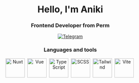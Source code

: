 <div id="header" align="center">
  <h1>Hello, I'm Aniki</h1>
  <h3>Frontend Developer from Perm</h3>
<div id="socials" align="center">
  <a href="https://t.me/yoursAniki">
    <img src="https://img.shields.io/badge/Telegram-blue?style=for-the-badge&logo=telegram&logoColor=white" alt="Telegram"/>
  </a>
</div>

<h3>Languages and tools</h3>

<img src="https://cdn.jsdelivr.net/gh/devicons/devicon@latest/icons/nuxtjs/nuxtjs-original.svg" title="Nuxt" width="60" height="60"/>&nbsp;
<img src="https://cdn.jsdelivr.net/gh/devicons/devicon@latest/icons/vuejs/vuejs-original.svg" title="Vue" width="60" height="60"/>&nbsp;
<img src="https://cdn.jsdelivr.net/gh/devicons/devicon@latest/icons/typescript/typescript-original.svg" title="TypeScript" width="60" height="60"/>&nbsp;
<img src="https://cdn.jsdelivr.net/gh/devicons/devicon@latest/icons/sass/sass-original.svg" title="SCSS" width="60" height="60"/>&nbsp;
<img src="https://cdn.jsdelivr.net/gh/devicons/devicon@latest/icons/tailwindcss/tailwindcss-original.svg" title="Tailwind" width="60" height="60"/>&nbsp;
<img src="https://cdn.jsdelivr.net/gh/devicons/devicon@latest/icons/vitejs/vitejs-original.svg" title="Vite" width="60" height="60"/>&nbsp;

